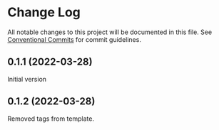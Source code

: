 # Change Log

All notable changes to this project will be documented in this file.
See [Conventional Commits](https://conventionalcommits.org) for commit guidelines.


## 0.1.1 (2022-03-28)

Initial version

## 0.1.2 (2022-03-28)

Removed tags from template.